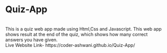 
# Quiz-App
<br>
This is a quiz web app made using Html,Css and Javascript. This web app shows result at the end of the quiz, which shows how many correct answers you have given.
<br>
Live Website Link-  https://coder-ashwani.github.io/Quiz-App/
